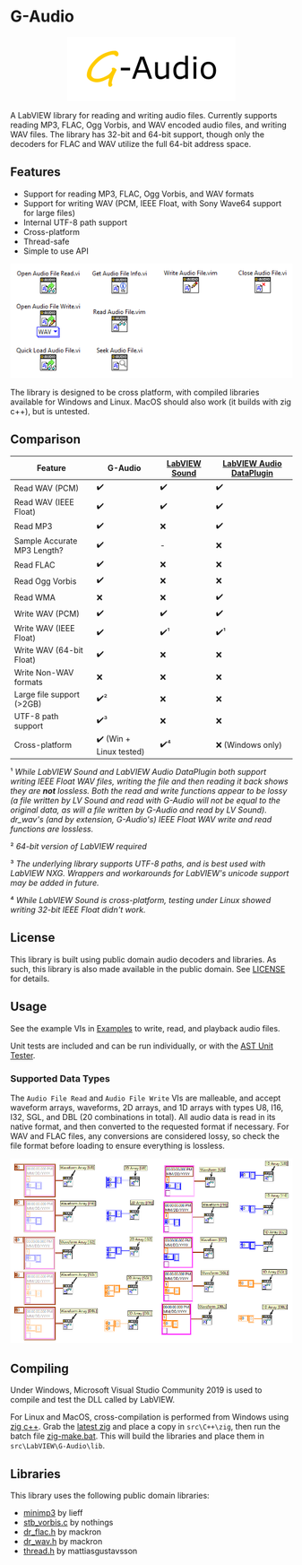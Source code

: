 # G-Audio
<p align="center">
  <img width="300" height="115" src="g-audio-logo.png">
</p>
A LabVIEW library for reading and writing audio files. Currently supports reading MP3, FLAC, Ogg Vorbis, and WAV encoded audio files, and writing WAV files. The library has 32-bit and 64-bit support, though only the decoders for FLAC and WAV utilize the full 64-bit address space.

## Features
* Support for reading MP3, FLAC, Ogg Vorbis, and WAV formats
* Support for writing WAV (PCM, IEEE Float, with Sony Wave64 support for large files)
* Internal UTF-8 path support
* Cross-platform
* Thread-safe
* Simple to use API

![The G-Audio library API](g-audio-library.png?raw=true "The G-Audio library API")

The library is designed to be cross platform, with compiled libraries available for Windows and Linux. MacOS should also work (it builds with zig c++), but is untested.

## Comparison
Feature                      | G-Audio | [LabVIEW Sound](https://zone.ni.com/reference/en-XX/help/371361R-01/lvconcepts/soundvis/) | [LabVIEW Audio DataPlugin](https://www.ni.com/example/25044/en/)
-----------------------------|---------------------|---------------------|-------------------------
Read WAV (PCM)               | :heavy_check_mark:  | :heavy_check_mark:  | :heavy_check_mark:
Read WAV (IEEE Float)        | :heavy_check_mark:  | :heavy_check_mark:  | :heavy_check_mark:
Read MP3                     | :heavy_check_mark:  | :x:                 | :heavy_check_mark:
Sample Accurate MP3 Length?  | :heavy_check_mark:  | -                   | :x:
Read FLAC                    | :heavy_check_mark:  | :x:                 | :x:
Read Ogg Vorbis              | :heavy_check_mark:  | :x:                 | :x:
Read WMA                     | :x:                 | :x:                 | :heavy_check_mark:
Write WAV (PCM)              | :heavy_check_mark:  | :heavy_check_mark:  | :heavy_check_mark:
Write WAV (IEEE Float)       | :heavy_check_mark:  | :heavy_check_mark:¹ | :heavy_check_mark:¹
Write WAV (64-bit Float)     | :heavy_check_mark:  | :x:                 | :x:
Write Non-WAV formats        | :x:                 | :x:                 | :x:
Large file support (>2GB)    | :heavy_check_mark:² | :x:                 | :x:
UTF-8 path support           | :heavy_check_mark:³ | :x:                 | :x:
Cross-platform               | :heavy_check_mark: (Win + Linux tested)   | :heavy_check_mark:⁴   | :x: (Windows only)

¹ *While LabVIEW Sound and LabVIEW Audio DataPlugin both support writing IEEE Float WAV files, writing the file and then reading it back shows they are **not** lossless. Both the read and write functions appear to be lossy (a file written by LV Sound and read with G-Audio will not be equal to the original data, as will a file written by G-Audio and read by LV Sound). dr_wav's (and by extension, G-Audio's) IEEE Float WAV write and read functions are lossless.*

² *64-bit version of LabVIEW required*

³ *The underlying library supports UTF-8 paths, and is best used with LabVIEW NXG. Wrappers and workarounds for LabVIEW's unicode support may be added in future.*

⁴ *While LabVIEW Sound is cross-platform, testing under Linux showed writing 32-bit IEEE Float didn't work.*

## License
This library is built using public domain audio decoders and libraries. As such, this library is also made available in the public domain. See [LICENSE](LICENSE) for details.

## Usage
See the example VIs in [Examples](src/LabVIEW/Examples) to write, read, and playback audio files.

Unit tests are included and can be run individually, or with the [AST Unit Tester](https://www.autosofttech.net/documents/ast-unit-tester).

### Supported Data Types
The `Audio File Read` and `Audio File Write` VIs are malleable, and accept waveform arrays, waveforms, 2D arrays, and 1D arrays with types U8, I16, I32, SGL, and DBL (20 combinations in total). All audio data is read in its native format, and then converted to the requested format if necessary. For WAV and FLAC files, any conversions are considered lossy, so check the file format before loading to ensure everything is lossless.

![Supported data types](g-audio-data-types.png?raw=true "Supported data types")

## Compiling
Under Windows, Microsoft Visual Studio Community 2019 is used to compile and test the DLL called by LabVIEW.

For Linux and MacOS, cross-compilation is performed from Windows using [zig c++](https://andrewkelley.me/post/zig-cc-powerful-drop-in-replacement-gcc-clang.html). Grab the [latest zig](https://ziglang.org/download/) and place a copy in `src\C++\zig`, then run the batch file [zig-make.bat](src/C%2B%2B/zig-make.bat). This will build the libraries and place them in `src\LabVIEW\G-Audio\lib`.

## Libraries
This library uses the following public domain libraries:
* [minimp3](https://github.com/lieff/minimp3) by lieff
* [stb_vorbis.c](https://github.com/nothings/stb) by nothings
* [dr_flac.h](https://github.com/mackron/dr_libs) by mackron
* [dr_wav.h](https://github.com/mackron/dr_libs) by mackron
* [thread.h](https://github.com/mattiasgustavsson/libs) by mattiasgustavsson
